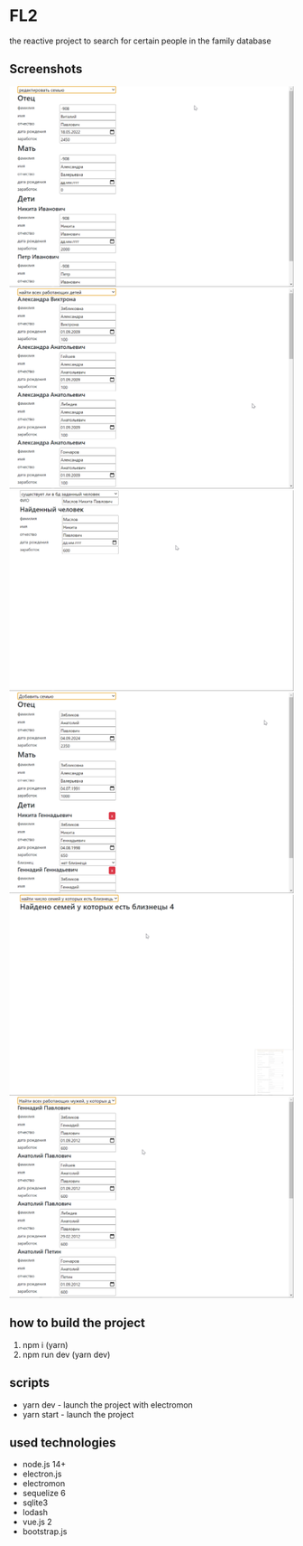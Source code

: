 # FL2
the reactive project to search for certain people in the family database
## Screenshots
![screen1](/github/screen1.png)
![screen1](/github/screen2.png)
![screen1](/github/screen3.png)
![screen1](/github/screen4.png)
![screen1](/github/screen5.png)
![screen1](/github/screen6.png)
## how to build the project
1. npm i (yarn)
2. npm run dev (yarn dev)
## scripts
- yarn dev - launch the project with electromon
- yarn start - launch the project
## used technologies
- node.js 14+
- electron.js
- electromon
- sequelize 6
- sqlite3
- lodash
- vue.js 2
- bootstrap.js
